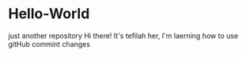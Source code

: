 # Hello-World
just another repository
Hi there!
It's tefilah her,
I'm laerning how to use gitHub commint changes
